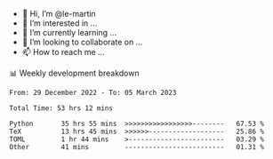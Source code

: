 - 👋 Hi, I’m @le-martin
- 👀 I’m interested in ...
- 🌱 I’m currently learning ...
- 💞️ I’m looking to collaborate on ...
- 📫 How to reach me ...

<!---
Tutorial for using WakaTime stats in GitHub profile: https://github.com/athul/waka-readme
-->

📊 Weekly development breakdown
<!--START_SECTION:waka-->

```text
From: 29 December 2022 - To: 05 March 2023

Total Time: 53 hrs 12 mins

Python       35 hrs 55 mins  >>>>>>>>>>>>>>>>>--------   67.53 %
TeX          13 hrs 45 mins  >>>>>>-------------------   25.86 %
TOML         1 hr 44 mins    >------------------------   03.29 %
Other        41 mins         -------------------------   01.31 %
```

<!--END_SECTION:waka-->

<!---
le-martin/le-martin is a ✨ special ✨ repository because its `README.md` (this file) appears on your GitHub profile.
You can click the Preview link to take a look at your changes.
--->
